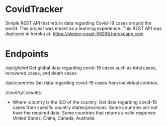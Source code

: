# CovidTracker

Simple REST API that return data regarding Covid-19 cases around the world.
This project was meant as a learning experience.
This REST API was deployed in heroku at: https://sleepy-coast-59266.herokuapp.com

# Endpoints

*/api/global*
Get global data regarding covid-19 cases such as total cases, recovered cases, and death cases.

*/api/countries*
Get data regarding covid-19 cases from individual contries.

*/country/:country*
- Where :country is the ISO of the country.
Get data regarding covid-19 cases from specific country states/provinces.
Some countries will not have the required data. Some countries that returns a valid response: United States, China, Canada, Australia.
